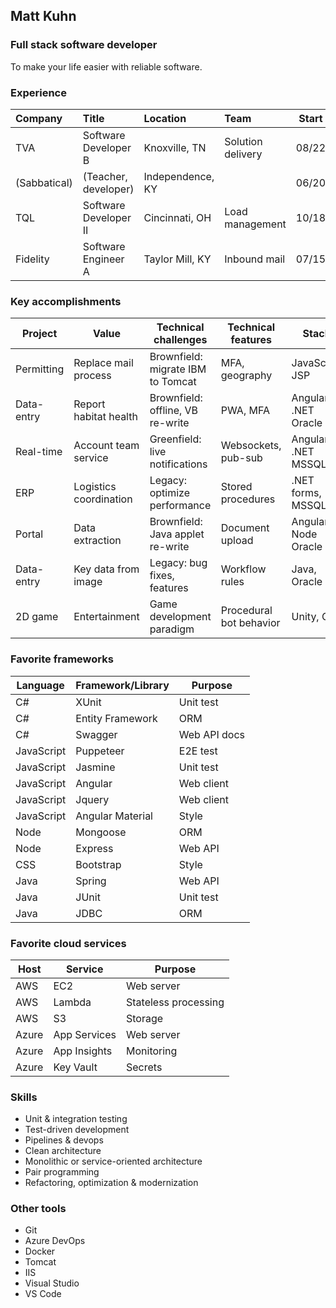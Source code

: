 ## Matt Kuhn

### Full stack software developer

To make your life easier with reliable software.

### Experience

| Company      | Title                       | Location         | Team              | Start | End   |
| :----------- | :-------------------------- | :--------------- | :---------------- | :---: | :---: |
| TVA          | Software Developer B        | Knoxville, TN    | Solution delivery | 08/22 |       |
| (Sabbatical) | (Teacher, developer)        | Independence, KY |                   | 06/20 | 08/22 |
| TQL          | Software Developer II       | Cincinnati, OH   | Load management   | 10/18 | 06/20 |
| Fidelity     | Software Engineer A         | Taylor Mill, KY  | Inbound mail      | 07/15 | 10/18 |

### Key accomplishments

| Project    | Value                  | Technical challenges              | Technical features        | Stack               | Host    |
| ---------- | ---------------------- | --------------------------------- | ------------------------- | ------------------- | ------- |
| Permitting | Replace mail process   | Brownfield: migrate IBM to Tomcat | MFA, geography            | JavaScript JSP      | Azure   |
| Data-entry | Report habitat health  | Brownfield: offline, VB re-write  | PWA, MFA                  | Angular .NET Oracle | Azure   |
| Real-time  | Account team service   | Greenfield: live notifications    | Websockets, pub-sub       | Angular .NET MSSQL  | On-prem |
| ERP        | Logistics coordination | Legacy: optimize performance      | Stored procedures         | .NET forms, MSSQL   | On-prem |
| Portal     | Data extraction        | Brownfield: Java applet re-write  | Document upload           | Angular Node Oracle | AWS     |
| Data-entry | Key data from image    | Legacy: bug fixes, features       | Workflow rules            | Java, Oracle        | On-prem |
| 2D game    | Entertainment          | Game development paradigm         | Procedural bot behavior   | Unity, C#           |         |

### Favorite frameworks

| Language   | Framework/Library | Purpose      |
| ---------- | ----------------- | ------------ |
| C#         | XUnit             | Unit test    |
| C#         | Entity Framework  | ORM          |
| C#         | Swagger           | Web API docs |
| JavaScript | Puppeteer         | E2E test     |
| JavaScript | Jasmine           | Unit test    |
| JavaScript | Angular           | Web client   |
| JavaScript | Jquery            | Web client   |
| JavaScript | Angular Material  | Style        |
| Node       | Mongoose          | ORM          |
| Node       | Express           | Web API      |
| CSS        | Bootstrap         | Style        |
| Java       | Spring            | Web API      |
| Java       | JUnit             | Unit test    |
| Java       | JDBC              | ORM          |

### Favorite cloud services

| Host  | Service      | Purpose              |
| ----- | ------------ | -------------------- |
| AWS   | EC2          | Web server           |
| AWS   | Lambda       | Stateless processing |
| AWS   | S3           | Storage              |
| Azure | App Services | Web server           |
| Azure | App Insights | Monitoring           |
| Azure | Key Vault    | Secrets              |

### Skills

- Unit & integration testing
- Test-driven development
- Pipelines & devops
- Clean architecture
- Monolithic or service-oriented architecture
- Pair programming
- Refactoring, optimization & modernization

### Other tools

- Git
- Azure DevOps
- Docker
- Tomcat
- IIS
- Visual Studio
- VS Code

